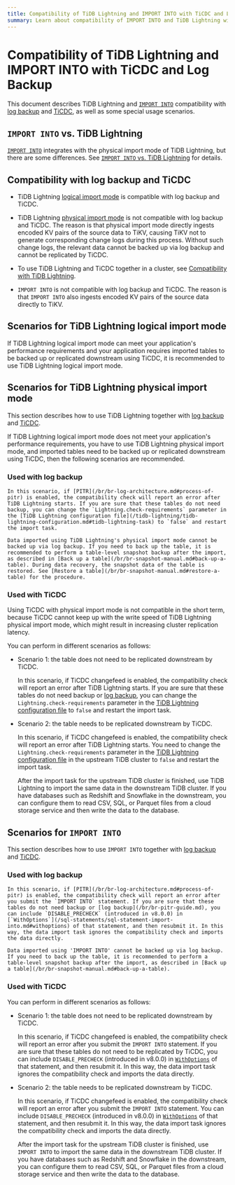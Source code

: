 ```yaml
---
title: Compatibility of TiDB Lightning and IMPORT INTO with TiCDC and Log Backup
summary: Learn about compatibility of IMPORT INTO and TiDB Lightning with log backup and TiCDC.
---
```


# Compatibility of TiDB Lightning and IMPORT INTO with TiCDC and Log Backup

This document describes TiDB Lightning and [`IMPORT INTO`](/sql-statements/sql-statement-import-into.md) compatibility with [log backup](/br/br-pitr-guide.md) and [TiCDC](/ticdc/ticdc-overview.md), as well as some special usage scenarios.

## `IMPORT INTO` vs. TiDB Lightning

[`IMPORT INTO`](/sql-statements/sql-statement-import-into.md) integrates with the physical import mode of TiDB Lightning, but there are some differences. See [`IMPORT INTO` vs. TiDB Lightning](/tidb-lightning/import-into-vs-tidb-lightning.md) for details.

## Compatibility with log backup and TiCDC

- TiDB Lightning [logical import mode](/tidb-lightning/tidb-lightning-logical-import-mode.md) is compatible with log backup and TiCDC.

- TiDB Lightning [physical import mode](/tidb-lightning/tidb-lightning-physical-import-mode.md) is not compatible with log backup and TiCDC. The reason is that physical import mode directly ingests encoded KV pairs of the source data to TiKV, causing TiKV not to generate corresponding change logs during this process. Without such change logs, the relevant data cannot be backed up via log backup and cannot be replicated by TiCDC.

- To use TiDB Lightning and TiCDC together in a cluster, see [Compatibility with TiDB Lightning](/ticdc/ticdc-compatibility.md#compatibility-with-tidb-lightning).

- `IMPORT INTO` is not compatible with log backup and TiCDC. The reason is that `IMPORT INTO` also ingests encoded KV pairs of the source data directly to TiKV.

## Scenarios for TiDB Lightning logical import mode

If TiDB Lightning logical import mode can meet your application's performance requirements and your application requires imported tables to be backed up or replicated downstream using TiCDC, it is recommended to use TiDB Lightning logical import mode.

## Scenarios for TiDB Lightning physical import mode

This section describes how to use TiDB Lightning together with [log backup](/br/br-pitr-guide.md) and [TiCDC](/ticdc/ticdc-overview.md).

If TiDB Lightning logical import mode does not meet your application's performance requirements, you have to use TiDB Lightning physical import mode, and imported tables need to be backed up or replicated downstream using TiCDC, then the following scenarios are recommended.

### Used with log backup

    In this scenario, if [PITR](/br/br-log-architecture.md#process-of-pitr) is enabled, the compatibility check will report an error after TiDB Lightning starts. If you are sure that these tables do not need backup, you can change the `Lightning.check-requirements` parameter in the [TiDB Lightning configuration file](/tidb-lightning/tidb-lightning-configuration.md#tidb-lightning-task) to `false` and restart the import task.

    Data imported using TiDB Lightning's physical import mode cannot be backed up via log backup. If you need to back up the table, it is recommended to perform a table-level snapshot backup after the import, as described in [Back up a table](/br/br-snapshot-manual.md#back-up-a-table). During data recovery, the snapshot data of the table is restored. See [Restore a table](/br/br-snapshot-manual.md#restore-a-table) for the procedure.

### Used with TiCDC

Using TiCDC with physical import mode is not compatible in the short term, because TiCDC cannot keep up with the write speed of TiDB Lightning physical import mode, which might result in increasing cluster replication latency.

You can perform in different scenarios as follows:

- Scenario 1: the table does not need to be replicated downstream by TiCDC.

    In this scenario, if TiCDC changefeed is enabled, the compatibility check will report an error after TiDB Lightning starts. If you are sure that these tables do not need backup or [log backup](/br/br-pitr-guide.md), you can change the `Lightning.check-requirements` parameter in the [TiDB Lightning configuration file](/tidb-lightning/tidb-lightning-configuration.md#tidb-lightning-task) to `false` and restart the import task.

- Scenario 2: the table needs to be replicated downstream by TiCDC.

    In this scenario, if TiCDC changefeed is enabled, the compatibility check will report an error after TiDB Lightning starts. You need to change the `Lightning.check-requirements` parameter in the [TiDB Lightning configuration file](/tidb-lightning/tidb-lightning-configuration.md#tidb-lightning-task) in the upstream TiDB cluster to `false` and restart the import task.

    After the import task for the upstream TiDB cluster is finished, use TiDB Lightning to import the same data in the downstream TiDB cluster. If you have databases such as Redshift and Snowflake in the downstream, you can configure them to read CSV, SQL, or Parquet files from a cloud storage service and then write the data to the database.

## Scenarios for `IMPORT INTO`

This section describes how to use `IMPORT INTO` together with [log backup](/br/br-pitr-guide.md) and [TiCDC](/ticdc/ticdc-overview.md).

### Used with log backup

    In this scenario, if [PITR](/br/br-log-architecture.md#process-of-pitr) is enabled, the compatibility check will report an error after you submit the `IMPORT INTO` statement. If you are sure that these tables do not need backup or [log backup](/br/br-pitr-guide.md), you can include `DISABLE_PRECHECK` (introduced in v8.0.0) in [`WithOptions`](/sql-statements/sql-statement-import-into.md#withoptions) of that statement, and then resubmit it. In this way, the data import task ignores the compatibility check and imports the data directly.

    Data imported using 'IMPORT INTO' cannot be backed up via log backup. If you need to back up the table, it is recommended to perform a table-level snapshot backup after the import, as described in [Back up a table](/br/br-snapshot-manual.md#back-up-a-table).

### Used with TiCDC

You can perform in different scenarios as follows:

- Scenario 1: the table does not need to be replicated downstream by TiCDC.

    In this scenario, if TiCDC changefeed is enabled, the compatibility check will report an error after you submit the `IMPORT INTO` statement. If you are sure that these tables do not need to be replicated by TiCDC, you can include `DISABLE_PRECHECK` (introduced in v8.0.0) in [`WithOptions`](/sql-statements/sql-statement-import-into.md#withoptions) of that statement, and then resubmit it. In this way, the data import task ignores the compatibility check and imports the data directly.

- Scenario 2: the table needs to be replicated downstream by TiCDC.

    In this scenario, if TiCDC changefeed is enabled, the compatibility check will report an error after you submit the `IMPORT INTO` statement. You can include `DISABLE_PRECHECK` (introduced in v8.0.0) in [`WithOptions`](/sql-statements/sql-statement-import-into.md#withoptions) of that statement, and then resubmit it. In this way, the data import task ignores the compatibility check and imports the data directly.

    After the import task for the upstream TiDB cluster is finished, use `IMPORT INTO` to import the same data in the downstream TiDB cluster. If you have databases such as Redshift and Snowflake in the downstream, you can configure them to read CSV, SQL, or Parquet files from a cloud storage service and then write the data to the database.
